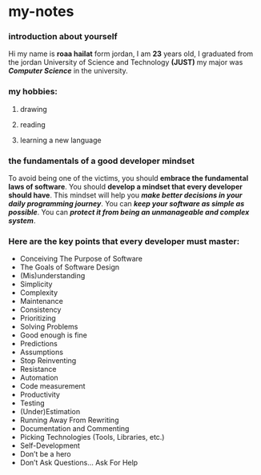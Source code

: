 # my-notes
### introduction about yourself
Hi my name is **roaa hailat** form jordan, I am **23** years old, I graduated from the jordan University of Science and Technology **(JUST)** my major was ***Computer Science*** in the university.
### my hobbies:
1. drawing 

2. reading 

3. learning a new language 

### the fundamentals of a good developer mindset
To avoid being one of the victims, you should **embrace the fundamental laws of software**. You should **develop a mindset that every developer should have**. This mindset will help you ***make better decisions in your daily programming journey***. You can ***keep your software as simple as possible***. You can ***protect it from being an unmanageable and complex system***.
### Here are the key points that every developer must master:
+ Conceiving The Purpose of Software  
+ The Goals of Software Design  
+ (Mis)understanding  
+ Simplicity  
+ Complexity  
+ Maintenance  
+ Consistency  
+ Prioritizing  
+ Solving Problems  
+ Good enough is fine  
+ Predictions  
+ Assumptions  
+ Stop Reinventing
+ Resistance  
+ Automation  
+ Code measurement  
+ Productivity  
+ Testing  
+ (Under)Estimation  
+ Running Away From Rewriting  
+ Documentation and Commenting  
+ Picking Technologies (Tools, Libraries, etc.)  
+ Self-Development  
+ Don’t be a hero  
+ Don’t Ask Questions… Ask For Help  